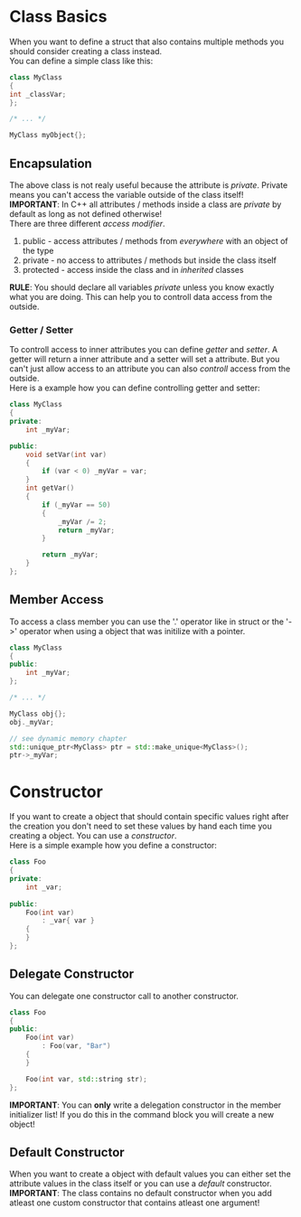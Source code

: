 # Class Basics

When you want to define a struct that also contains multiple methods you should
consider creating a class instead.\
You can define a simple class like this:

```cpp
class MyClass
{
int _classVar;
};

/* ... */

MyClass myObject{};
```

## Encapsulation

The above class is not realy useful because the attribute is *private*. Private
means you can't access the variable outside of the class itself!\
**IMPORTANT**: In C++ all attributes / methods inside a class are *private* by
default as long as not defined otherwise!\
There are three different *access modifier*.

1. public - access attributes / methods from *everywhere* with an object of the type
2. private - no access to attributes / methods but inside the class itself
3. protected - access inside the class and in *inherited* classes

**RULE**: You should declare all variables *private* unless you know exactly 
what you are doing. This can help you to controll data access from the outside.

### Getter / Setter

To controll access to inner attributes you can define *getter* and *setter*.
A getter will return a inner attribute and a setter will set a attribute. But
you can't just allow access to an attribute you can also *controll* access from
the outside.\
Here is a example how you can define controlling getter and setter:

```cpp
class MyClass
{
private:
    int _myVar;

public:
    void setVar(int var)
    {
        if (var < 0) _myVar = var;
    }
    int getVar()
    {
        if (_myVar == 50)
        {
            _myVar /= 2;
            return _myVar;
        }

        return _myVar;
    }
};
```

## Member Access

To access a class member you can use the '.' operator like in struct or the
'->' operator when using a object that was initilize with a pointer.

```cpp
class MyClass
{
public:
    int _myVar;
};

/* ... */

MyClass obj{};
obj._myVar;

// see dynamic memory chapter
std::unique_ptr<MyClass> ptr = std::make_unique<MyClass>();
ptr->_myVar;
```

# Constructor

If you want to create a object that should contain specific values right after
the creation you don't need to set these values by hand each time you creating
a object. You can use a *constructor*.\
Here is a simple example how you define a constructor:

```cpp
class Foo
{
private:
    int _var;
    
public:
    Foo(int var)
        : _var{ var }
    {
    }
};
```

## Delegate Constructor

You can delegate one constructor call to another constructor.

```cpp
class Foo
{
public:
    Foo(int var)
        : Foo(var, "Bar")
    {
    }

    Foo(int var, std::string str);
};
```

**IMPORTANT**: You can **only** write a delegation constructor in the member
initializer list! If you do this in the command block you will create a new
object!

## Default Constructor

When you want to create a object with default values you can either set the
attribute values in the class itself or you can use a *default* constructor.\
**IMPORTANT**: The class contains no default constructor when you add atleast
one custom constructor that contains atleast one argument!

